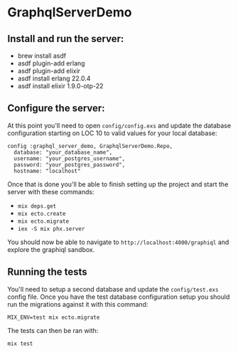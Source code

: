 # GraphqlServerDemo

## Install and run the server:

* brew install asdf
* asdf plugin-add erlang
* asdf plugin-add elixir
* asdf install erlang 22.0.4
* asdf install elixir 1.9.0-otp-22

## Configure the server:
At this point you'll need to open `config/config.exs` and update the database configuration starting on LOC 10 to valid values for your local database:

```
config :graphql_server_demo, GraphqlServerDemo.Repo,
  database: "your_database_name",
  username: "your_postgres_username",
  password: "your_postgres_password",
  hostname: "localhost"
  ```
Once that is done you'll be able to finish setting up the project and start the server with these commands:

* `mix deps.get`
* `mix ecto.create`
* `mix ecto.migrate`
* `iex -S mix phx.server`

You should now be able to navigate to `http://localhost:4000/graphiql` and explore the graphiql sandbox.

## Running the tests

You'll need to setup a second database and update the `config/test.exs` config file.
Once you have the test database configuration setup you should run the migrations against it with this command:

`MIX_ENV=test mix ecto.migrate`

The tests can then be ran with:

`mix test`